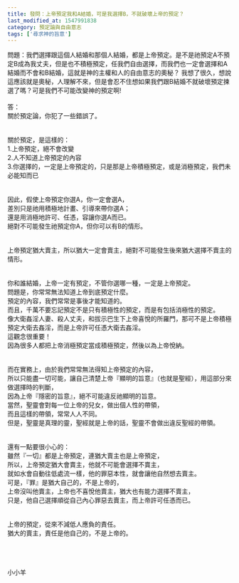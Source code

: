 ```yaml
---
title: 發問：上帝預定我和A結婚，可是我選擇B，不就破壞上帝的預定？
last_modified_at: 1547991838
category: 預定論與自由意志
tags: ['尋求神的旨意']
---
```


問題：我們選擇跟這個人結婚和那個人結婚，都是上帝預定。是不是祂預定A不預定B成為我丈夫，但是也不積極預定，任我們自由選擇，而我們也一定會選擇和A結婚而不會和B結婚，這就是神的主權和人的自由意志的奧秘？  我想了很久，想說這應該就是奧秘，人理解不來，但是會忍不住想如果我們跟B結婚不就破壞預定揀選了嗎？可是我們不可能改變神的預定啊!<!--more--> <br><br>答：<br>關於預定論，你犯了一些錯誤了。<br><br> <br>關於預定，是這樣的：<br>1.上帝預定，絕不會改變<br>2.人不知道上帝預定的內容<br>3.你選擇的，一定是上帝預定的，只是那是上帝積極預定，或是消極預定，我們未必能知而已<br><br> <br>因此，假使上帝預定你選A，你一定會選A，<br>差別只是祂用積極地計畫、引導來帶你選A；<br>還是用消極地許可、任憑，容讓你選A而已。<br>絕對不可能發生祂預定你A，但你可以有B的情形。<br> <br><br>上帝預定猶大賣主，所以猶大一定會賣主，絕對不可能發生後來猶大選擇不賣主的情形。<br> <br><br>你和誰結婚，上帝一定有預定，不管你選哪一種，一定是上帝預定。<br>問題是，你常常無法知道上帝到底預定什麼。<br>預定的內容，我們常常是事後才能知道的。<br>而且，千萬不要忘記預定不是只有積極性的預定，而是有包括消極性的預定。<br>像大衛姦淫人妻、殺人丈夫，和拔示巴生下上帝喜悅的所羅門，那可不是上帝積極預定大衛去姦淫，而是上帝許可任憑大衛去姦淫。<br>這觀念很重要！<br>因為很多人都把上帝消極預定當成積極預定，然後以為上帝悅納。<br> <br><br>而在實務上，由於我們常常無法得知上帝預定的內容，<br>所以只能盡一切可能，讓自己清楚上帝『顯明的旨意』（也就是聖經），用這部分來做選擇時的判斷，<br>因為上帝『隱密的旨意』，絕不可能違反祂顯明的旨意。<br>當然，聖靈會對每一位上帝的兒女，做出個人性的帶領，<br>而且這樣的帶領，常常人人不同。<br>但是，聖靈是真理的靈，聖經就是上帝的話，聖靈不會做出違反聖經的帶領。<br><br><br>還有一點要很小心的：<br>雖然『一切』都是上帝預定，連猶大賣主也是上帝預定，<br>所以，上帝預定猶大會賣主，他就不可能會選擇不賣主，<br>就如水會自動往低處流一樣，他的罪惡本性，就會讓他自然想去賣主。<br>可是，『罪』是猶大自己的，不是上帝的，<br>上帝沒叫他賣主，上帝也不喜悅他賣主，猶大也有能力選擇不賣主，<br>只是，他自己選擇順從自己內心罪惡去賣主，而上帝許可任憑而已。<br> <br><br>上帝的預定，從來不減低人應負的責任。<br>猶大的賣主，責任是他自己的，不是上帝的。<br><br><br><br><br>小小羊<br><br><br><br><br>


